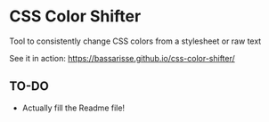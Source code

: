 # CSS Color Shifter

Tool to consistently change CSS colors from a stylesheet or raw text

See it in action: https://bassarisse.github.io/css-color-shifter/

## TO-DO

- Actually fill the Readme file!
